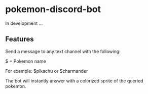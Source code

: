 # pokemon-discord-bot

In development ...

## Features

Send a message to any text channel with the following:

$ + Pokemon name

For example: $pikachu or $charmander

The bot will instantly answer with a colorized sprite of the queried pokemon.
